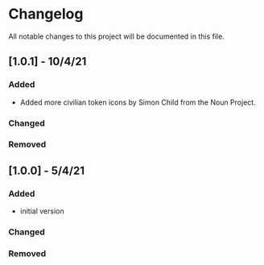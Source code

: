 # Changelog

All notable changes to this project will be documented in this file.

## [1.0.1] - 10/4/21

### Added

- Added more civilian token icons by Simon Child from the Noun Project.

### Changed

### Removed

## [1.0.0] - 5/4/21

### Added

- initial version

### Changed

### Removed
